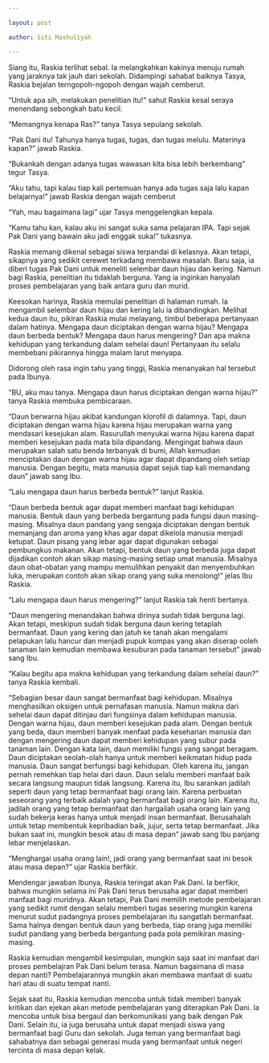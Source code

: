 ```yaml
---

layout: post

author: Siti Mashuliyah

---
```




Siang itu, Raskia terlihat sebal. Ia melangkahkan kakinya menuju rumah yang jaraknya tak jauh dari sekolah. Didampingi sahabat baiknya Tasya, Raskia bejalan terngopoh-ngopoh dengan wajah cemberut.



“Untuk apa sih, melakukan penelitian itu!” sahut Raskia kesal seraya menendang sebongkah batu kecil.

“Memangnya kenapa Ras?” tanya Tasya sepulang sekolah.



“Pak Dani itu! Tahunya hanya tugas, tugas, dan tugas melulu. Materinya kapan?” jawab Raskia.

“Bukankah dengan adanya tugas wawasan kita bisa lebih berkembang” tegur Tasya.

“Aku tahu, tapi kalau tiap kali pertemuan hanya ada tugas saja lalu kapan belajarnya!” jawab Raskia dengan wajah cemberut

“Yah, mau bagaimana lagi” ujar Tasya menggelengkan kepala.





 

“Kamu tahu kan, kalau aku ini sangat suka sama pelajaran IPA. Tapi sejak Pak Dani yang bawain aku jadi enggak suka!” tukasnya.



Raskia memang dikenal sebagai siswa terpandai di kelasnya. Akan tetapi, sikapnya yang sedikit cerewet terkadang membawa masalah. Baru saja, ia diberi tugas Pak Dani untuk meneliti selembar daun hijau dan kering. Namun bagi Raskia, penelitian itu tidaklah berguna. Yang ia inginkan hanyalah proses pembelajaran yang baik antara guru dan murid.



Keesokan harinya, Raskia memulai penelitian di halaman rumah. Ia mengambil selembar daun hijau dan kering lalu ia dibandingkan. Melihat kedua daun itu, pikiran Raskia mulai melayang, timbul beberapa pertanyaan dalam hatinya. Mengapa daun diciptakan dengan warna hijau? Mengapa daun berbeda bentuk? Mengapa daun harus mengering? Dan apa makna kehidupan yang terkandung dalam sehelai daun! Pertanyaan itu selalu membebani pikirannya hingga malam larut menyapa.



Didorong oleh rasa ingin tahu yang tinggi, Raskia menanyakan hal tersebut pada Ibunya.

“BU, aku mau tanya. Mengapa daun harus diciptakan dengan warna hijau?” tanya Raskia membuka pembicaraan.

“Daun berwarna hijau akibat kandungan klorofil di dalamnya. Tapi, daun diciptakan dengan warna hijau karena hijau merupakan warna yang mendasari kesejukan alam. Rasurullah menyukai warna hijau karena dapat memberi kesejukan pada mata bila dipandang. Mengingat bahwa daun merupakan salah satu benda terbanyak di bumi, Allah kemudian menciptakan daun dengan warna hijau agar dapat dipandang oleh setiap manusia. Dengan begitu, mata manusia dapat sejuk tiap kali memandang daun” jawab sang Ibu.



“Lalu mengapa daun harus berbeda bentuk?” lanjut Raskia.

“Daun berbeda bentuk agar dapat memberi manfaat bagi kehidupan manusia. Bentuk daun yang berbeda bergantung pada fungsi daun masing-masing. Misalnya daun pandang yang sengaja diciptakan dengan bentuk memanjang dan aroma yang khas agar dapat dikelola manusia menjadi ketupat. Daun pisang yang lebar agar dapat digunakan sebagai pembungkus makanan. Akan tetapi, bentuk daun yang berbeda juga dapat dijadikan contoh akan sikap masing-masing setiap umat manusia. Misalnya daun obat-obatan yang mampu memulihkan penyakit dan menyembuhkan luka, merupakan contoh akan sikap orang yang suka menolong!” jelas Ibu Raskia.



“Lalu mengapa daun harus mengering?” lanjut Raskia tak henti bertanya.

“Daun mengering menandakan bahwa dirinya sudah tidak berguna lagi. Akan tetapi, meskipun sudah tidak berguna daun kering tetaplah bermanfaat. Daun yang kering dan jatuh ke tanah akan mengalami pelapukan lalu hancur dan menjadi pupuk kompas yang akan diserap ooleh tanaman lain kemudian membawa kesuburan pada tanaman tersebut” jawab sang Ibu.



“Kalau begitu apa makna kehidupan yang terkandung dalam sehelai daun?” tanya Raskia kembali.

“Sebagian besar daun sangat bermanfaat bagi kehidupan. Misalnya menghasilkan oksigen untuk pernafasan manusia. Namun makna dari sehelai daun dapat ditinjau dari fungsinya dalam kehidupan manusia. Dengan warna hijau, daun memberi kesejukan pada alam. Dengan bentuk yang beda, daun memberi banyak menfaat pada keseharian manusia dan dengan mengering daun dapat memberi kehidupan yang subur pada tanaman lain. Dengan kata lain, daun memiliki fungsi yang sangat beragam. Daun diciptakan seolah-olah hanya untuk memberi keikmatan hidup pada manusia. Daun sangat berfungsi bagi kehidupan. Oleh karena itu, jangan pernah remehkan tiap helai dari daun. Daun selalu memberi manfaat baik secara langsung maupun tidak langsung. Karena itu, Ibu sarankan jadilah seperti daun yang tetap bermanfaat bagi orang lain. Karena perbuatan seseorang yang terbaik adalah yang bermanfaat bagi orang lain. Karena itu, jadilah orang yang tetap bermanfaat dan hargailah usaha orang lain yang sudah bekerja keras hanya untuk menjadi insan bermanfaat. Berusahalah untuk tetap membentuk kepribadian baik, jujur, serta tetap bermanfaat. Jika bukan saat ini, mungkin besok atau di masa depan” jawab sang Ibu panjang lebar menjelaskan.

“Menghargai usaha orang lain!, jadi orang yang bermanfaat saat ini besok atau masa depan?” ujar Raskia berfikir.



Mendengar jawaban Ibunya, Raskia teringat akan Pak Dani. Ia berfikir, bahwa mungkin selama ini Pak Dani terus berusaha agar dapat memberi manfaat bagi muridnya. Akan tetapi, Pak Dani memilih metode pembelajaran yang sedikit rumit dengan selalu memberi tugas sesering mungkin karena menurut sudut padangnya proses pembelajaran itu sangatlah bermanfaat. Sama halnya dengan bentuk daun yang berbeda, tiap orang juga memiliki sudut pandang yang berbeda bergantung pada pola pemikiran masing-masing.



Raskia kemudian mengambil kesimpulan, mungkin saja saat ini manfaat dari proses pembelajran Pak Dani belum terasa. Namun bagaimana di masa depan nanti? Pembelajarannya mungkin akan membawa manfaat di suatu hari atau di suatu tempat nanti.



Sejak saat itu, Raskia kemudian mencoba untuk tidak memberi banyak kritikan dan ejekan akan metode pembelajaran yang diterapkan Pak Dani. Ia mencoba untuk bisa bergaul dan berkomunikasi yang baik dengan Pak Dani. Selain itu, ia juga berusaha untuk dapat menjadi siswa yang bermanfaat bagi Guru dan sekolah. Juga teman yang bermanfaat bagi sahabatnya dan sebagai generasi muda yang bermanfaat untuk negeri tercinta di masa depan kelak.